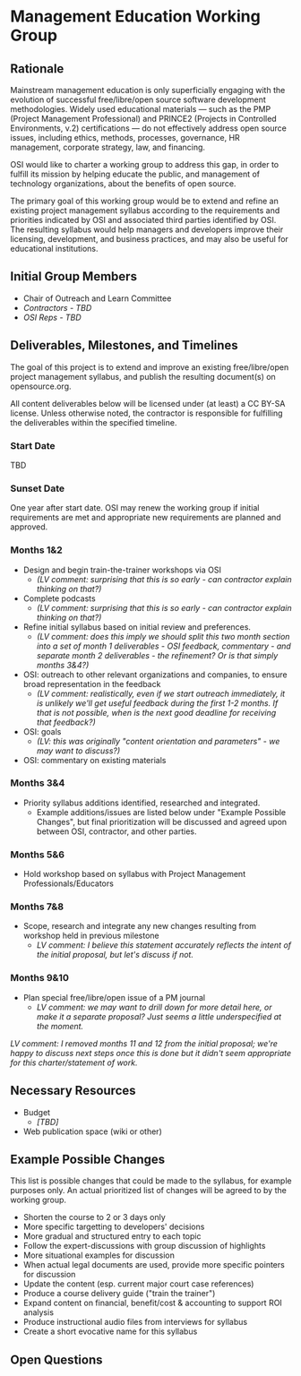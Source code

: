 # Management Education Working Group
## Rationale
Mainstream management education is only superficially engaging with the evolution of successful free/libre/open source software development methodologies. Widely used educational materials — such as the PMP (Project Management Professional) and PRINCE2 (Projects in Controlled Environments, v.2) certifications — do not effectively address open source issues, including ethics, methods, processes, governance, HR management, corporate strategy, law, and financing.

OSI would like to charter a working group to address this gap, in order to fulfill its mission by helping educate the public, and management of technology organizations, about the benefits of open source. 

The primary goal of this working group would be to extend and refine an existing project management syllabus according to the requirements and priorities indicated by OSI and associated third parties identified by OSI. The resulting syllabus would help managers and developers improve their licensing, development, and business practices, and may also be useful for educational institutions.

## Initial Group Members
* Chair of Outreach and Learn Committee
* *Contractors - TBD*
* *OSI Reps - TBD*

## Deliverables, Milestones, and Timelines

The goal of this project is to extend and improve an existing free/libre/open project management syllabus, and publish the resulting document(s) on opensource.org.

All content deliverables below will be licensed under (at least) a CC BY-SA license. Unless otherwise noted, the contractor is responsible for fulfilling the deliverables within the specified timeline.

### Start Date
TBD

### Sunset Date
One year after start date. OSI may renew the working group if initial requirements are met and appropriate new requirements are planned and approved.

### Months 1&2
* Design and begin train-the-trainer workshops via OSI 
    * *(LV comment: surprising that this is so early - can contractor explain thinking on that?)*
* Complete podcasts 
    * *(LV comment: surprising that this is so early - can contractor explain thinking on that?)*
* Refine initial syllabus based on initial review and preferences. 
    * *(LV comment: does this imply we should split this two month section into a set of month 1 deliverables - OSI feedback, commentary - and separate month 2 deliverables - the refinement? Or is that simply months 3&4?)*
* OSI: outreach to other relevant organizations and companies, to ensure broad representation in the feedback 
    * *(LV comment: realistically, even if we start outreach immediately, it is unlikely we'll get useful feedback during the first 1-2 months. If that is not possible, when is the next good deadline for receiving that feedback?)*
* OSI: goals 
    * *(LV: this was originally "content orientation and parameters" - we may want to discuss?)*
* OSI: commentary on existing materials

### Months 3&4
* Priority syllabus additions identified, researched and integrated.
    * Example additions/issues are listed below under "Example Possible Changes", but final prioritization will be discussed and agreed upon between OSI, contractor, and other parties. 

### Months 5&6
* Hold workshop based on syllabus with Project Management Professionals/Educators

### Months 7&8
* Scope, research and integrate any new changes resulting from workshop held in previous milestone 
    * *LV comment: I believe this statement accurately reflects the intent of the initial proposal, but let's discuss if not.*

### Months 9&10
* Plan special free/libre/open issue of a PM journal
    * *LV comment: we may want to drill down for more detail here, or make it a separate proposal? Just seems a little underspecified at the moment.*

*LV comment: I removed months 11 and 12 from the initial proposal; we're happy to discuss next steps once this is done but it didn't seem appropriate for this charter/statement of work.*

## Necessary Resources
* Budget
    * *[TBD]*
* Web publication space (wiki or other)

## Example Possible Changes
This list is possible changes that could be made to the syllabus, for example purposes only. An actual prioritized list of changes will be agreed to by the working group.
* Shorten the course to 2 or 3 days only 
* More specific targetting to developers' decisions 
* More gradual and structured entry to each topic 
* Follow the expert-discussions with group discussion of highlights
* More situational examples for discussion 
* When actual legal documents are used, provide more specific pointers for discussion
* Update the content (esp. current major court case references) 
* Produce a course delivery guide ("train the trainer") 
* Expand content on financial, benefit/cost & accounting to support ROI analysis 
* Produce instructional audio files from interviews for syllabus 
* Create a short evocative name for this syllabus

## Open Questions
